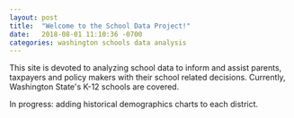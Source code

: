 ```yaml
---
layout: post
title:  "Welcome to the School Data Project!"
date:   2018-08-01 11:10:36 -0700
categories: washington schools data analysis
---
```

This site is devoted to analyzing school data to inform and assist parents, taxpayers and policy makers with their school related decisions.
Currently, Washington State's K-12 schools are covered.

In progress: adding historical demographics charts to each district.
